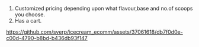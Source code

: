 1) Customized pricing depending upon what flavour,base and no.of scoops you choose.
2) Has a cart.


https://github.com/sverp/icecream_ecomm/assets/37061618/db7f0d0e-c00d-4790-b8bd-b436db93f147

